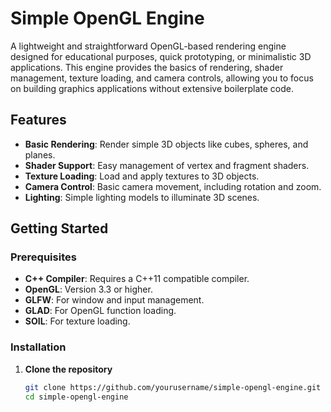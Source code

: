 # Simple OpenGL Engine

A lightweight and straightforward OpenGL-based rendering engine designed for educational purposes, quick prototyping, or minimalistic 3D applications. This engine provides the basics of rendering, shader management, texture loading, and camera controls, allowing you to focus on building graphics applications without extensive boilerplate code.

## Features

- **Basic Rendering**: Render simple 3D objects like cubes, spheres, and planes.
- **Shader Support**: Easy management of vertex and fragment shaders.
- **Texture Loading**: Load and apply textures to 3D objects.
- **Camera Control**: Basic camera movement, including rotation and zoom.
- **Lighting**: Simple lighting models to illuminate 3D scenes.

## Getting Started

### Prerequisites

- **C++ Compiler**: Requires a C++11 compatible compiler.
- **OpenGL**: Version 3.3 or higher.
- **GLFW**: For window and input management.
- **GLAD**: For OpenGL function loading.
- **SOIL**: For texture loading.

### Installation

1. **Clone the repository**
   ```bash
   git clone https://github.com/yourusername/simple-opengl-engine.git
   cd simple-opengl-engine
